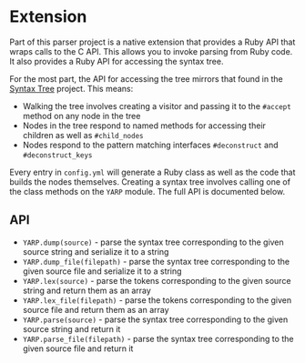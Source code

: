 # Extension

Part of this parser project is a native extension that provides a Ruby API that wraps calls to the C API. This allows you to invoke parsing from Ruby code. It also provides a Ruby API for accessing the syntax tree.

For the most part, the API for accessing the tree mirrors that found in the [Syntax Tree](https://github.com/ruby-syntax-tree/syntax_tree) project. This means:

* Walking the tree involves creating a visitor and passing it to the `#accept` method on any node in the tree
* Nodes in the tree respond to named methods for accessing their children as well as `#child_nodes`
* Nodes respond to the pattern matching interfaces `#deconstruct` and `#deconstruct_keys`

Every entry in `config.yml` will generate a Ruby class as well as the code that builds the nodes themselves. Creating a syntax tree involves calling one of the class methods on the `YARP` module. The full API is documented below.

## API

* `YARP.dump(source)` - parse the syntax tree corresponding to the given source string and serialize it to a string
* `YARP.dump_file(filepath)` - parse the syntax tree corresponding to the given source file and serialize it to a string
* `YARP.lex(source)` - parse the tokens corresponding to the given source string and return them as an array
* `YARP.lex_file(filepath)` - parse the tokens corresponding to the given source file and return them as an array
* `YARP.parse(source)` - parse the syntax tree corresponding to the given source string and return it
* `YARP.parse_file(filepath)` - parse the syntax tree corresponding to the given source file and return it
